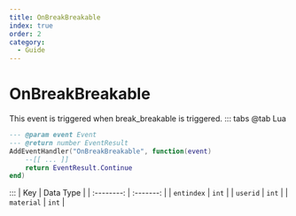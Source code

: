 ```yaml
---
title: OnBreakBreakable
index: true
order: 2
category:
  - Guide
---
```


# OnBreakBreakable
This event is triggered when break_breakable is triggered.
::: tabs
@tab Lua
```lua
--- @param event Event
--- @return number EventResult
AddEventHandler("OnBreakBreakable", function(event)
    --[[ ... ]]
    return EventResult.Continue
end)
```

:::
|     Key    | Data Type |
| :--------: | :-------: |
| `entindex` |   `int`   |
|  `userid`  |   `int`   |
| `material` |   `int`   |